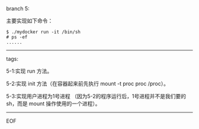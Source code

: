 branch 5:

主要实现如下命令：
```shell
$ ./mydocker run -it /bin/sh
# ps -ef
......
```

---

tags:

5-1:实现 run 方法。

5-2:实现 init 方法（在容器起来前先执行 mount -t proc proc /proc）。

5-3:实现用户进程为1号进程
（因为5-2的程序运行后，1号进程并不是我们要的 sh，而是 mount 操作使用的一个进程）。

---

EOF
